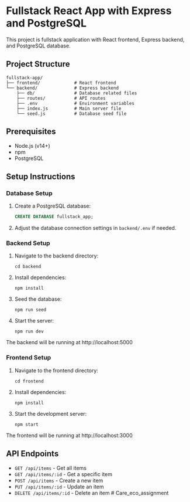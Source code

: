 # Fullstack React App with Express and PostgreSQL

This project is fullstack application with React frontend, Express backend, and PostgreSQL database.

## Project Structure

```
fullstack-app/
├── frontend/             # React frontend
└── backend/              # Express backend
    ├── db/               # Database related files
    ├── routes/           # API routes
    ├── .env              # Environment variables
    ├── index.js          # Main server file
    └── seed.js           # Database seed file
```

## Prerequisites

- Node.js (v14+)
- npm
- PostgreSQL

## Setup Instructions

### Database Setup

1. Create a PostgreSQL database:
   ```sql
   CREATE DATABASE fullstack_app;
   ```

2. Adjust the database connection settings in `backend/.env` if needed.

### Backend Setup

1. Navigate to the backend directory:
   ```
   cd backend
   ```

2. Install dependencies:
   ```
   npm install
   ```

3. Seed the database:
   ```
   npm run seed
   ```

4. Start the server:
   ```
   npm run dev
   ```

The backend will be running at http://localhost:5000

### Frontend Setup

1. Navigate to the frontend directory:
   ```
   cd frontend
   ```

2. Install dependencies:
   ```
   npm install
   ```

3. Start the development server:
   ```
   npm start
   ```

The frontend will be running at http://localhost:3000

## API Endpoints

- `GET /api/items` - Get all items
- `GET /api/items/:id` - Get a specific item
- `POST /api/items` - Create a new item
- `PUT /api/items/:id` - Update an item
- `DELETE /api/items/:id` - Delete an item # Care_eco_assignment
